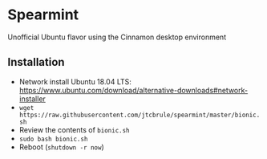 # Spearmint

Unofficial Ubuntu flavor using the Cinnamon desktop environment

## Installation

- Network install Ubuntu 18.04 LTS: https://www.ubuntu.com/download/alternative-downloads#network-installer
- `wget https://raw.githubusercontent.com/jtcbrule/spearmint/master/bionic.sh`
- Review the contents of `bionic.sh`
- `sudo bash bionic.sh`
- Reboot (`shutdown -r now`)

